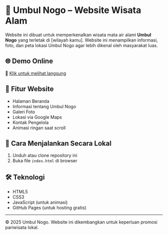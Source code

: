 # 🌊 Umbul Nogo – Website Wisata Alam

Website ini dibuat untuk memperkenalkan wisata mata air alami **Umbul Nogo** yang terletak di [wilayah kamu]. Website ini menampilkan informasi, foto, dan peta lokasi Umbul Nogo agar lebih dikenal oleh masyarakat luas.

## 🌐 Demo Online
🔗 [Klik untuk melihat langsung](https://namapengguna.github.io/umbulnogo/)

## 📁 Fitur Website
- Halaman Beranda
- Informasi tentang Umbul Nogo
- Galeri Foto
- Lokasi via Google Maps
- Kontak Pengelola
- Animasi ringan saat scroll

## 🚀 Cara Menjalankan Secara Lokal
1. Unduh atau clone repository ini
2. Buka file `index.html` di browser

## 🛠 Teknologi
- HTML5
- CSS3
- JavaScript (untuk animasi)
- GitHub Pages (untuk hosting gratis)

---

© 2025 Umbul Nogo. Website ini dikembangkan untuk keperluan promosi pariwisata lokal.
